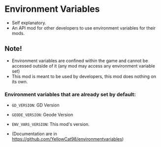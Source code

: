 # Environment Variables

- Self explanatory.
- An API mod for other developers to use environment variables for their mods.

## Note!
- Environment variables are confined within the game and cannot be accessed outside of it (any mod may access any environment variable set)
- This mod is meant to be used by developers, this mod does nothing on its own.

### Environment variables that are already set by default:
- `GD_VERSION`: GD Version
- `GEODE_VERSION`: Geode Version
- `ENV_VARS_VERSION`: This mod's version.

- (Documentation are in https://github.com/YellowCat98/environmentvariables)